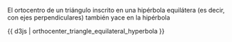 El ortocentro de un triángulo inscrito en una hipérbola equilátera (es decir, con ejes perpendiculares) también yace en la hipérbola

{{ d3js | orthocenter_triangle_equilateral_hyperbola }}